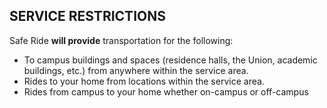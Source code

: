 ## SERVICE RESTRICTIONS
Safe Ride **will provide** transportation for the following:

* To campus buildings and spaces (residence halls, the Union, academic buildings, etc.) from anywhere within the service area.
* Rides to your home from locations within the service area.
* Rides from campus to your home whether on-campus or off-campus
